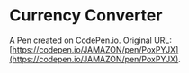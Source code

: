 # Currency Converter

A Pen created on CodePen.io. Original URL: [https://codepen.io/JAMAZON/pen/PoxPYJX](https://codepen.io/JAMAZON/pen/PoxPYJX).

